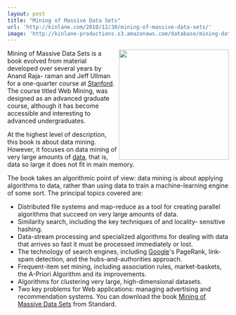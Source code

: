 ```yaml
---
layout: post
title: "Mining of Massive Data Sets"
url: 'http://kinlane.com/2010/12/30/mining-of-massive-data-sets/'
image: 'http://kinlane-productions.s3.amazonaws.com/database/mining-data-sets.jpg'
---
```


<img src="http://kinlane-productions.s3.amazonaws.com/database/mining-data-sets.jpg" alt="" width="250" align="right" />Mining of Massive Data Sets is a book evolved from material developed over several years by Anand Raja- raman and Jeff Ullman for a one-quarter course at [Stanford][1]. The course titled Web Mining, was designed as an advanced graduate course, although it has become accessible and interesting to advanced undergraduates.

At the highest level of description, this book is about data mining. However, it focuses on data mining of very large amounts of [data][2], that is, data so large it does not fit in main memory.

The book takes an algorithmic point of view: data mining is about applying algorithms to data, rather than using data to train a machine-learning engine of some sort. The principal topics covered are:

  * Distributed file systems and map-reduce as a tool for creating parallel algorithms that succeed on very large amounts of data.
  * Similarity search, including the key techniques of and locality- sensitive hashing.
  * Data-stream processing and specialized algorithms for dealing with data that arrives so fast it must be processed immediately or lost.
  * The technology of search engines, including [Google][3]'s PageRank, link-spam detection, and the hubs-and-authorities approach.
  * Frequent-item set mining, including association rules, market-baskets, the A-Priori Algorithm and its improvements.
  * Algorithms for clustering very large, high-dimensional datasets.
  * Two key problems for Web applications: managing advertising and recommendation systems.
You can download the book [Mining of Massive Data Sets][4] from Standard.

   [1]: http://www.stanford.edu/
   [2]: ../category/data-20/
   [3]: http://www.kinlane.com/category/google/
   [4]: http://infolab.stanford.edu/~ullman/mmds/book.pdf
